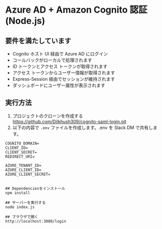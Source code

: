 # Azure AD + Amazon Cognito 認証 (Node.js)

## 要件を満たしています

- Cognito ホスト UI 経由で Azure AD にログイン
- コールバックがローカルで処理されます
- ID トークンとアクセス トークンが取得されます
- アクセス トークンからユーザー情報が取得されます
- Express-Session 経由でセッションが維持されます
- ダッシュボードにユーザー属性が表示されます

## 実行方法

1. プロジェクトのクローンを作成する https://github.com/Dilkhush309/cognito-saml-login.git
2. 以下の内容で `.env` ファイルを作成します。.env を Slack DM で共有します。

```env
COGNITO_DOMAIN=
CLIENT_ID=
CLIENT_SECRET=
REDIRECT_URI=

AZURE_TENANT_ID=
AZURE_CLIENT_ID=
AZURE_CLIENT_SECRET=


## Dependenciesをインストール
npm install

## サーバーを実行する
node index.js

## ブラウザで開く
http://localhost:3000/login
